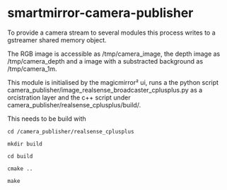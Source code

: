 # smartmirror-camera-publisher

To provide a camera stream to several modules this process writes to a gstreamer shared memory object.

The RGB image is accessible as /tmp/camera_image, the depth image as /tmp/camera_depth 
and a image with a substracted background as /tmp/camera_1m.

This module is initialised by the magicmirror² ui, runs a the python script camera_publisher/image_realsense_broadcaster_cplusplus.py as a orcistration layer and the c++ script under camera_publisher/realsense_cplusplus/build/.

This needs to be build with 

`cd /camera_publisher/realsense_cplusplus`

`mkdir build`

`cd build`

`cmake ..`

`make`
